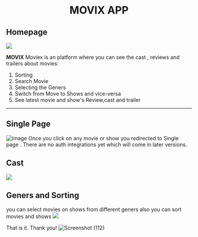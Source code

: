 


<h1 align="center"> MOVIX APP </h1>
<h2>Homepage</h2>




<img src="https://github.com/dhiraj19999/Movie-app/assets/106136277/3f4d28c9-d380-4305-a361-c9ba35439067" />


<b>MOVIX</b> Moviex is an platform where you can see the cast , reviews and trailers about movies: <br />
1. Sorting<br />
2. Search Movie<br />
3.  Selecting the Geners<br />
4. Switch from Move to Shows and vice-versa<br />
5. See latest movie and show's Review,cast and trailer  <br />
<hr />



<h2> Single Page </h2>



<img src="https://github.com/dhiraj19999/Movie-app/assets/106136277/b2780632-6324-4d6b-b80d-243788dac411" alt="image" />
Once you click on any movie or show you redirected to Single page . There are no auth integrations yet which will come in later versions.

<h2> Cast </h2>

<img src="https://github.com/dhiraj19999/Movie-app/assets/106136277/1595530d-a4f6-4e81-966b-b1f09755b855" />



<h2>Geners and Sorting </h2>
you can select movies on shows from different geners also you can sort movies and shows
<img src="https://github.com/dhiraj19999/Movie-app/assets/106136277/b8d9d8c3-5433-4253-bb31-253a334c6b53" />


That is it. 
Thank you!
![Screenshot (112)]()


